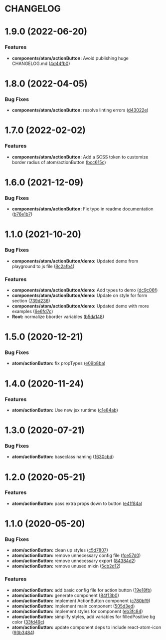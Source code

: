 # CHANGELOG

# 1.9.0 (2022-06-20)


### Features

* **components/atom/actionButton:** Avoid publishing huge CHANGELOG.md ([4d44fb0](https://github.com/SUI-Components/sui-components/commit/4d44fb0b64632fa3ac609e36c805e7f63ac29245))



# 1.8.0 (2022-04-05)


### Bug Fixes

* **components/atom/actionButton:** resolve linting errors ([d43022e](https://github.com/SUI-Components/sui-components/commit/d43022e59327489f0c0477d9dc19526e89a84619))



# 1.7.0 (2022-02-02)


### Features

* **components/atom/actionButton:** Add a SCSS token to customize border radius of atom/actionButton ([bcc615c](https://github.com/SUI-Components/sui-components/commit/bcc615c5d4a95d1b506567372c86b86525c19b1d))



# 1.6.0 (2021-12-09)


### Bug Fixes

* **components/atom/actionButton:** Fix typo in readme documentation ([b76e1b7](https://github.com/SUI-Components/sui-components/commit/b76e1b78968ea162d61641a797a8ad88fecc413f))



# 1.1.0 (2021-10-20)


### Bug Fixes

* **components/atom/actionButton/demo:** Updated demo from playground to js file ([8c2afb4](https://github.com/SUI-Components/sui-components/commit/8c2afb4688b8706f9b295a34a47764be872eff8f))


### Features

* **components/atom/actionButton/demo:** Add types to demo ([dc9c06f](https://github.com/SUI-Components/sui-components/commit/dc9c06f627604ccc287cbcaa362a371b8a80712d))
* **components/atom/actionButton/demo:** Update on style for form section ([739d236](https://github.com/SUI-Components/sui-components/commit/739d236399e5cf039fa07d907e38cf709c15c218))
* **components/atom/actionButton/demo:** Updated demo with more examples ([6e6fd7c](https://github.com/SUI-Components/sui-components/commit/6e6fd7c923306b8e47ca463921cf1f786fa2d9a5))
* **Root:** normalize bborder variables ([b5da148](https://github.com/SUI-Components/sui-components/commit/b5da1482ca96b523f0c168c7040783ce78a7f14d))



# 1.5.0 (2020-12-21)


### Bug Fixes

* **atom/actionButton:** fix propTypes ([e09b8ba](https://github.com/SUI-Components/sui-components/commit/e09b8ba3d6200ae34a22fa42a353279ec4b08a0e))



# 1.4.0 (2020-11-24)


### Features

* **atom/actionButton:** Use new jsx runtime ([c1e84ab](https://github.com/SUI-Components/sui-components/commit/c1e84ab26b6241fd5ce7f7f62e284f87af8814fd))



# 1.3.0 (2020-07-21)


### Bug Fixes

* **atom/actionButton:** baseclass naming ([1630cbd](https://github.com/SUI-Components/sui-components/commit/1630cbd442335e2823ca61f5029cbc29c83b865e))



# 1.2.0 (2020-05-21)


### Features

* **atom/actionButton:** pass extra props down to button ([e41f84a](https://github.com/SUI-Components/sui-components/commit/e41f84a30eee42153cd50b9d1b5023bdf040c52f))



# 1.1.0 (2020-05-20)


### Bug Fixes

* **atom/actionButton:** clean up styles ([c5d7807](https://github.com/SUI-Components/sui-components/commit/c5d78075db0b501073690eb1bedb3833644a7afb))
* **atom/actionButton:** remove unnecessary config file ([fce57d0](https://github.com/SUI-Components/sui-components/commit/fce57d09f9e5bc128cd7dd5f843249b32c2d61cf))
* **atom/actionButton:** remove unnecessary export ([84384d2](https://github.com/SUI-Components/sui-components/commit/84384d2a86293c0acd3d938961f12f4e5748411e))
* **atom/actionButton:** remove unused mixin ([5cb2d12](https://github.com/SUI-Components/sui-components/commit/5cb2d12ff953f68b8481b7aab9ed6d6573068341))


### Features

* **atom/actionButton:** add basic config file for action button ([19e18fb](https://github.com/SUI-Components/sui-components/commit/19e18fb302d75187fe95c4182683b67fe326d596))
* **atom/actionButton:** generate component ([84f13b0](https://github.com/SUI-Components/sui-components/commit/84f13b06913e4780bb0955c12ae97c43c2deee7a))
* **atom/actionButton:** implement ActionButton component ([c780bf9](https://github.com/SUI-Components/sui-components/commit/c780bf96d98e73bb58835445540273066f47ff07))
* **atom/actionButton:** implement main component ([505d3ed](https://github.com/SUI-Components/sui-components/commit/505d3ed8d4c458b0b7f5eb52fff3392eb6f24af0))
* **atom/actionButton:** implement styles for component ([eb3fc84](https://github.com/SUI-Components/sui-components/commit/eb3fc8403ca159306ac5f50ba447ce5661e0d75d))
* **atom/actionButton:** simplify styles, add variables for filledPositive bg color ([33fd49c](https://github.com/SUI-Components/sui-components/commit/33fd49cb2b39755ca0a56a0056c559c65b4a43ef))
* **atom/actionButton:** update component deps to include react-atom-icon ([93b3484](https://github.com/SUI-Components/sui-components/commit/93b34847bfeb809fc4727583f49e9202f8ba974b))



